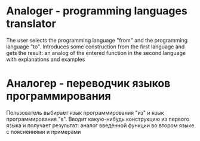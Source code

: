 # Analoger - programming languages translator

The user selects the programming language "from" and the programming language "to". Introduces some construction from the first language and gets the result: an analog of the entered function in the second language with explanations and examples

# Аналогер - переводчик языков программирования

Пользователь выбирает язык программирования "из" и язык программирования "в". Вводит какую-нибудь конструкцию из первого языка и получает результат: аналог введённой функции во втором языке с пояснениями и примерами
